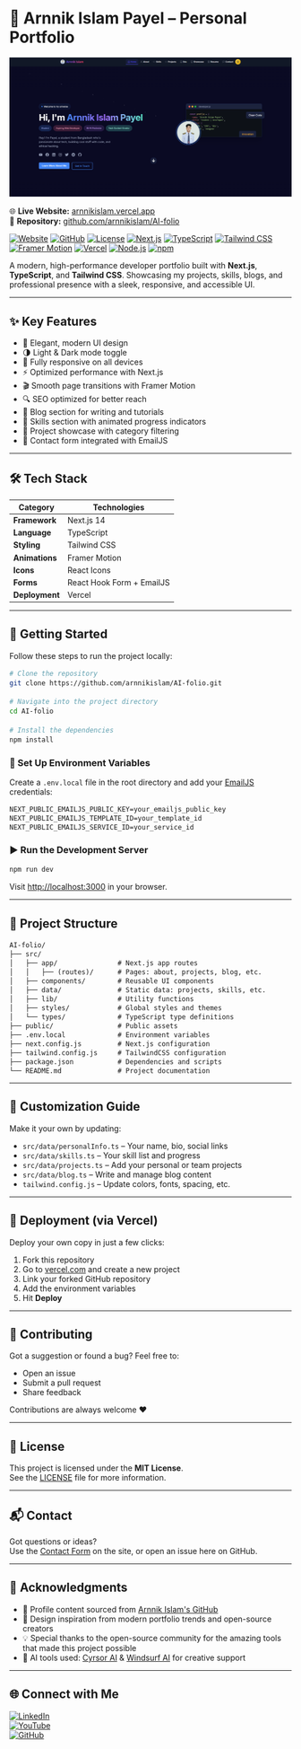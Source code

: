 # 🚀 Arnnik Islam Payel – Personal Portfolio

![Portfolio Preview](./public/assets/project-ss.png)

🌐 **Live Website:** [arnnikislam.vercel.app](https://arnnikislam.vercel.app)  
📁 **Repository:** [github.com/arnnikislam/AI-folio](https://github.com/arnnikislam/AI-folio)

[![Website](https://img.shields.io/badge/Website-Live-brightgreen)](https://arnnikislam.vercel.app/)
[![GitHub](https://img.shields.io/badge/GitHub-Repository-blue)](https://github.com/arnnikislam/AI-folio)
[![License](https://img.shields.io/badge/License-MIT-yellow)](LICENSE)
[![Next.js](https://img.shields.io/badge/Next.js-14-black)](https://nextjs.org/)
[![TypeScript](https://img.shields.io/badge/TypeScript-5-blue)](https://www.typescriptlang.org/)
[![Tailwind CSS](https://img.shields.io/badge/Tailwind_CSS-3.3-purple)](https://tailwindcss.com/)
[![Framer Motion](https://img.shields.io/badge/Framer_Motion-10.16-pink)](https://www.framer.com/motion/)
[![Vercel](https://img.shields.io/badge/Vercel-Deployed-black)](https://vercel.com/)
[![Node.js](https://img.shields.io/badge/Node.js-18.17-green)](https://nodejs.org/)
[![npm](https://img.shields.io/badge/npm-9.6-red)](https://www.npmjs.com/)


A modern, high-performance developer portfolio built with **Next.js**, **TypeScript**, and **Tailwind CSS**. Showcasing my projects, skills, blogs, and professional presence with a sleek, responsive, and accessible UI.

---

## ✨ Key Features

- 🎨 Elegant, modern UI design  
- 🌗 Light & Dark mode toggle  
- 📱 Fully responsive on all devices  
- ⚡ Optimized performance with Next.js  
- 🎬 Smooth page transitions with Framer Motion  
- 🔍 SEO optimized for better reach  
- 📝 Blog section for writing and tutorials  
- 🧠 Skills section with animated progress indicators  
- 📂 Project showcase with category filtering  
- 📧 Contact form integrated with EmailJS  

---

## 🛠️ Tech Stack

| Category       | Technologies                                  |
|----------------|-----------------------------------------------|
| **Framework**  | Next.js 14                                     |
| **Language**   | TypeScript                                     |
| **Styling**    | Tailwind CSS                                   |
| **Animations** | Framer Motion                                  |
| **Icons**      | React Icons                                    |
| **Forms**      | React Hook Form + EmailJS                      |
| **Deployment** | Vercel                                         |

---

## 🚀 Getting Started

Follow these steps to run the project locally:

```bash
# Clone the repository
git clone https://github.com/arnnikislam/AI-folio.git

# Navigate into the project directory
cd AI-folio

# Install the dependencies
npm install
```

### 🔐 Set Up Environment Variables

Create a `.env.local` file in the root directory and add your [EmailJS](https://www.emailjs.com/) credentials:

```env
NEXT_PUBLIC_EMAILJS_PUBLIC_KEY=your_emailjs_public_key
NEXT_PUBLIC_EMAILJS_TEMPLATE_ID=your_template_id
NEXT_PUBLIC_EMAILJS_SERVICE_ID=your_service_id
```

### ▶️ Run the Development Server

```bash
npm run dev
```

Visit [http://localhost:3000](http://localhost:3000) in your browser.

---

## 📁 Project Structure

```
AI-folio/
├── src/
│   ├── app/               # Next.js app routes
│   │   ├── (routes)/      # Pages: about, projects, blog, etc.
│   ├── components/        # Reusable UI components
│   ├── data/              # Static data: projects, skills, etc.
│   ├── lib/               # Utility functions
│   ├── styles/            # Global styles and themes
│   └── types/             # TypeScript type definitions
├── public/                # Public assets
├── .env.local             # Environment variables
├── next.config.js         # Next.js configuration
├── tailwind.config.js     # TailwindCSS configuration
├── package.json           # Dependencies and scripts
└── README.md              # Project documentation
```

---

## 🎨 Customization Guide

Make it your own by updating:

- `src/data/personalInfo.ts` – Your name, bio, social links  
- `src/data/skills.ts` – Your skill list and progress  
- `src/data/projects.ts` – Add your personal or team projects  
- `src/data/blog.ts` – Write and manage blog content  
- `tailwind.config.js` – Update colors, fonts, spacing, etc.  

---

## 🚢 Deployment (via Vercel)

Deploy your own copy in just a few clicks:

1. Fork this repository  
2. Go to [vercel.com](https://vercel.com) and create a new project  
3. Link your forked GitHub repository  
4. Add the environment variables  
5. Hit **Deploy**

---

## 🤝 Contributing

Got a suggestion or found a bug? Feel free to:

- Open an issue  
- Submit a pull request  
- Share feedback  

Contributions are always welcome ❤️

---

## 📄 License

This project is licensed under the **MIT License**.  
See the [LICENSE](LICENSE) file for more information.

---

## 📬 Contact

Got questions or ideas?  
Use the [Contact Form](https://arnnikislam.vercel.app/contact) on the site, or open an issue here on GitHub.

---

## 🙌 Acknowledgments

- 👤 Profile content sourced from [Arnnik Islam's GitHub](https://github.com/arnnikislam)  
- 🎨 Design inspiration from modern portfolio trends and open-source creators  
- 💡 Special thanks to the open-source community for the amazing tools that made this project possible  
- 🤖 AI tools used: [Cyrsor AI](https://cyrsor.ai) & [Windsurf AI](https://windsurf.ai) for creative support  

---

## 🌐 Connect with Me

[![LinkedIn](https://img.shields.io/badge/LinkedIn-0077B5?style=for-the-badge&logo=linkedin&logoColor=white)](https://linkedin.com/in/arnnikislam)  
[![YouTube](https://img.shields.io/badge/YouTube-FF0000?style=for-the-badge&logo=youtube&logoColor=white)](https://youtube.com/@learnwitharnnik)  
[![GitHub](https://img.shields.io/badge/GitHub-100000?style=for-the-badge&logo=github&logoColor=white)](https://github.com/arnnikislam)
